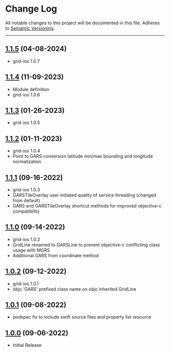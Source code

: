 # Change Log
All notable changes to this project will be documented in this file.
Adheres to [Semantic Versioning](http://semver.org/).

---

## [1.1.5](https://github.com/ngageoint/gars-ios/releases/tag/1.1.5) (04-08-2024)

* grid-ios 1.0.7

## [1.1.4](https://github.com/ngageoint/gars-ios/releases/tag/1.1.4) (11-09-2023)

* Module definition
* grid-ios 1.0.6

## [1.1.3](https://github.com/ngageoint/gars-ios/releases/tag/1.1.3) (01-26-2023)

* grid-ios 1.0.5

## [1.1.2](https://github.com/ngageoint/gars-ios/releases/tag/1.1.2) (01-11-2023)

* grid-ios 1.0.4
* Point to GARS conversion latitude min/max bounding and longitude normalization

## [1.1.1](https://github.com/ngageoint/gars-ios/releases/tag/1.1.1) (09-16-2022)

* grid-ios 1.0.3
* GARSTileOverlay user initiated quality of service threading (changed from default)
* GARS and GARSTileOverlay shortcut methods for improved objective-c compatibility

## [1.1.0](https://github.com/ngageoint/gars-ios/releases/tag/1.1.0) (09-14-2022)

* grid-ios 1.0.2
* GridLine renamed to GARSLine to prevent objective-c conflicting class usage with MGRS
* Additional GARS from coordinate method

## [1.0.2](https://github.com/ngageoint/gars-ios/releases/tag/1.0.2) (09-12-2022)

* grid-ios 1.0.1
* objc 'GARS' prefixed class name on objc inherited GridLine

## [1.0.1](https://github.com/ngageoint/gars-ios/releases/tag/1.0.1) (09-08-2022)

* podspec fix to include swift source files and property list resource

## [1.0.0](https://github.com/ngageoint/gars-ios/releases/tag/1.0.0) (09-06-2022)

* Initial Release
